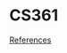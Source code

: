 # CS361

[References](https://nazmul-ahsan.medium.com/how-to-organize-multi-frame-tkinter-application-with-mvc-pattern-79247efbb02b)
